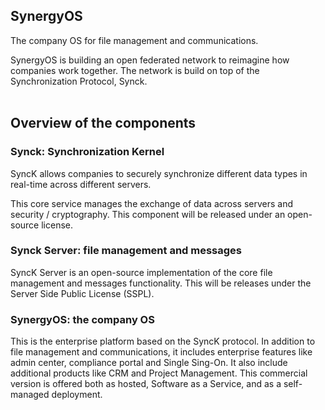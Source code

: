 ## SynergyOS

The company OS for file management and communications.

SynergyOS is building an open federated network to reimagine how companies work together. The network is build on top of the Synchronization Protocol, Synck.
<br>
<br>

## Overview of the components

### Synck: Synchronization Kernel

SyncK allows companies to securely synchronize different data types in real-time across different servers.

This core service manages the exchange of data across servers and security / cryptography. This component will be released under an open-source license.

### Synck Server: file management and messages

SyncK Server is an open-source implementation of the core file management and messages functionality. This will be releases under the Server Side Public License (SSPL).

### SynergyOS: the company OS

This is the enterprise platform based on the SyncK protocol. In addition to file management and communications, it includes enterprise features like admin center, compliance portal and Single Sing-On. It also include additional products like CRM and Project Management. This commercial version is offered both as hosted, Software as a Service, and as a self-managed deployment. 
